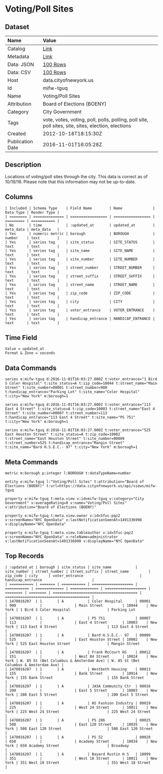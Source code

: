 # Voting/Poll Sites

## Dataset

| Name | Value |
| :--- | :---- |
| Catalog | [Link](https://catalog.data.gov/dataset/voting-poll-sites-as-of-09-05-2013-29c79) |
| Metadata | [Link](https://data.cityofnewyork.us/api/views/mifw-tguq) |
| Data: JSON | [100 Rows](https://data.cityofnewyork.us/api/views/mifw-tguq/rows.json?max_rows=100) |
| Data: CSV | [100 Rows](https://data.cityofnewyork.us/api/views/mifw-tguq/rows.csv?max_rows=100) |
| Host | data.cityofnewyork.us |
| Id | mifw-tguq |
| Name | Voting/Poll Sites |
| Attribution | Board of Elections (BOENY) |
| Category | City Government |
| Tags | vote, votes, voting, poll, polls, polling, poll site, poll sites, site, sites, election, elections |
| Created | 2012-10-18T18:15:30Z |
| Publication Date | 2016-11-01T16:05:28Z |

## Description

Locations of voting/poll sites through the city. This data is correct as of 10/19/16. Please note that this information may not be up-to-date.

## Columns

```ls
| Included | Schema Type    | Field Name        | Name              | Data Type | Render Type |
| ======== | ============== | ================= | ================= | ========= | =========== |
| No       | time           | :updated_at       | updated_at        | meta_data | meta_data   |
| Yes      | numeric metric | borough           | BOROUGH           | number    | text        |
| Yes      | series tag     | site_status       | SITE_STATUS       | text      | text        |
| Yes      | series tag     | site_name         | SITE_NAME         | text      | text        |
| Yes      | series tag     | site_number       | SITE_NUMBER       | text      | text        |
| Yes      | series tag     | street_number     | STREET_NUMBER     | text      | text        |
| Yes      | series tag     | street_suffix     | STREET_SUFFIX     | text      | text        |
| Yes      | series tag     | street_name       | STREET_NAME       | text      | text        |
| Yes      | series tag     | zip_code          | ZIP_CODE          | text      | text        |
| Yes      | series tag     | city              | CITY              | text      | text        |
| Yes      | series tag     | voter_entrance    | VOTER_ENTRANCE    | text      | text        |
| Yes      | series tag     | handicap_entrance | HANDICAP_ENTRANCE | text      | text        |
```

## Time Field

```ls
Value = updated_at
Format & Zone = seconds
```

## Data Commands

```ls
series e:mifw-tguq d:2016-11-01T16:03:27.000Z t:voter_entrance="1 Bird S Coler Hospital" t:site_status=A t:zip_code=10044 t:street_name="Main Street" t:site_number=00001 t:street_number=900 t:handicap_entrance="Parking Lot" t:site_name="Coler Hospital" t:city="New York" m:borough=1

series e:mifw-tguq d:2016-11-01T16:03:27.000Z t:voter_entrance="113 East 4 Street" t:site_status=A t:zip_code=10003 t:street_name="East 4 Street" t:site_number=00007 t:street_number=113 t:handicap_entrance="113 East 4 Street" t:site_name="PS 751" t:city="New York" m:borough=1

series e:mifw-tguq d:2016-11-01T16:03:27.000Z t:voter_entrance="525 East Houston Street" t:site_status=A t:zip_code=10002 t:street_name="East Houston Street" t:site_number=00009 t:street_number=525 t:handicap_entrance="Mangin Street" t:site_name="Bard H.S.E.C.- 97" t:city="New York" m:borough=1
```

## Meta Commands

```ls
metric m:borough p:integer l:BOROUGH t:dataTypeName=number

entity e:mifw-tguq l:"Voting/Poll Sites" t:attribution="Board of Elections (BOENY)" t:url=https://data.cityofnewyork.us/api/views/mifw-tguq

property e:mifw-tguq t:meta.view v:id=mifw-tguq v:category="City Government" v:averageRating=0 v:name="Voting/Poll Sites" v:attribution="Board of Elections (BOENY)"

property e:mifw-tguq t:meta.view.owner v:id=5fuc-pqz2 v:screenName="NYC OpenData" v:lastNotificationSeenAt=1491336998 v:displayName="NYC OpenData"

property e:mifw-tguq t:meta.view.tableauthor v:id=5fuc-pqz2 v:screenName="NYC OpenData" v:roleName=administrator v:lastNotificationSeenAt=1491336998 v:displayName="NYC OpenData"
```

## Top Records

```ls
| :updated_at | borough | site_status | site_name           | site_number | street_number | street_suffix | street_name         | zip_code | city     | voter_entrance                          | handicap_entrance                       | 
| =========== | ======= | =========== | =================== | =========== | ============= | ============= | =================== | ======== | ======== | ======================================= | ======================================= | 
| 1478016207  | 1       | A           | Coler Hospital      | 00001       | 900           |               | Main Street         | 10044    | New York | 1 Bird S Coler Hospital                 | Parking Lot                             | 
| 1478016207  | 1       | A           | PS 751              | 00007       | 113           |               | East 4 Street       | 10003    | New York | 113 East 4 Street                       | 113 East 4 Street                       | 
| 1478016207  | 1       | A           | Bard H.S.E.C.- 97   | 00009       | 525           |               | East Houston Street | 10002    | New York | 525 East Houston Street                 | Mangin Street                           | 
| 1478016207  | 1       | A           | Frank McCourt HS    | 00012       | 151           |               | West 84 Street      | 10024    | New York | W. 85 St (Bet Columbus & Amsterdam Ave) | W. 85 St (Bet Columbus & Amsterdam Ave) | 
| 1478016207  | 1       | A           | Westbeth Housing    | 00013       | 155           |               | Bank Street         | 10014    | New York | 155 Bank Street                         | 155 Bank Street                         | 
| 1478016207  | 1       | A           | JASA Community Ctr  | 00016       | 200           |               | East 5 Street       | 10003    | New York | 200 East 5 Street                       | 200 East 5 Street                       | 
| 1478016207  | 1       | A           | HS Fashion Industry | 00019       | 225           |               | West 24 Street      | 10011    | New York | 225 West 24 Street                      | 225 West 24 Street                      | 
| 1478016207  | 1       | A           | PS 206              | 00025       | 508           |               | East 120 Street     | 10035    | New York | 508 East 120 Street                     | 508 East 120 Street                     | 
| 1478016207  | 1       | A           | PS 52               | 00028       | 650           |               | Academy Street      | 10034    | New York | 650 Academy Street                      | Broadway                                | 
| 1478016207  | 1       | A           | Bayard Rustin H S   | 10099       | 351           |               | West 18 Street      | 10011    | New York | 351 West 18 Street                      | 351 West 18 Street                      | 
```